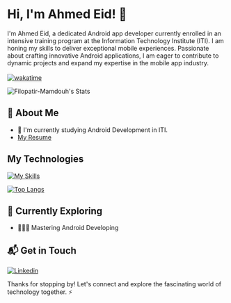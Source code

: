# Hi, I'm Ahmed Eid! 👋

I'm Ahmed Eid, a dedicated Android app developer currently enrolled in an intensive training program at the Information Technology Institute (ITI).
I am honing my skills to deliver exceptional mobile experiences. Passionate about crafting innovative Android applications, I am eager to contribute to dynamic projects and expand my expertise in the mobile app industry.
<br><br>
[![wakatime](https://wakatime.com/badge/user/adfc4f3d-2a86-495f-8ae8-128834185e10.svg)](https://wakatime.com/@EiiDoo)

![Filopatir-Mamdouh's Stats](https://github-readme-stats.vercel.app/api?username=EiiiDOo&theme=graywhitek&show_icons=true&hide_border=true&count_private=true)     


## 🚀 About Me

- 🔭 I'm currently studying Android Development in ITI.
- [My Resume](https://github.com/user-attachments/files/17188473/AHMED-EID-IBRAHIM-latest.cv.pdf)

<!-- - 📝 I write in-depth, long-form articles on my website [theenthusiast.dev](https://theenthusiast.dev), accumulating over 20k views within just 2 months.
- 🌐 Proud member of the [Hackernoon Blogging Fellowship](https://hackernoon.com/), contributing to the tech community.
- ✍️ Content Writer at [freeCodeCamp](https://www.freecodecamp.org/), gearing up to share valuable insights with the global coding community. -->

## My Technologies
[![My Skills](https://skillicons.dev/icons?i=java,kotlin,androidstudio,c,cpp,firebase,py)](https://skillicons.dev)

[![Top Langs](https://github-readme-stats.vercel.app/api/top-langs/?username=EiiiDOo&theme=graywhite&layout=compact)](https://github.com/EiiiDOo)

## 🌱 Currently Exploring
  
  - 🧑🏻‍💻 Mastering Android Developing
  <!--  - Exploring the ins and outs of React and Redux for dynamic front-end experiences.
  - Navigating through the world of React Router for seamless page transitions.
  - Styling with Tailwind CSS to create modern and responsive user interfaces.
  - Building server-side applications with Django, a powerful Python web framework.
  - Diving into PostgreSQL for efficient and scalable database management. -->


## 📬 Get in Touch
[![Linkedin](https://skillicons.dev/icons?i=linkedin)](https://www.linkedin.com/in/ahmed-eid-6b3414213/)
&nbsp;


Thanks for stopping by! Let's connect and explore the fascinating world of technology together. ⚡

<!--
**EiiiDOo/EiiiDOo** is a ✨ _special_ ✨ repository because its `README.md` (this file) appears on your GitHub profile.

Here are some ideas to get you started:

- 🔭 I’m currently working on ...
- 🌱 I’m currently learning ...
- 👯 I’m looking to collaborate on ...
- 🤔 I’m looking for help with ...
- 💬 Ask me about ...
- 📫 How to reach me: ...
- 😄 Pronouns: ...
- ⚡ Fun fact: ...
-->
